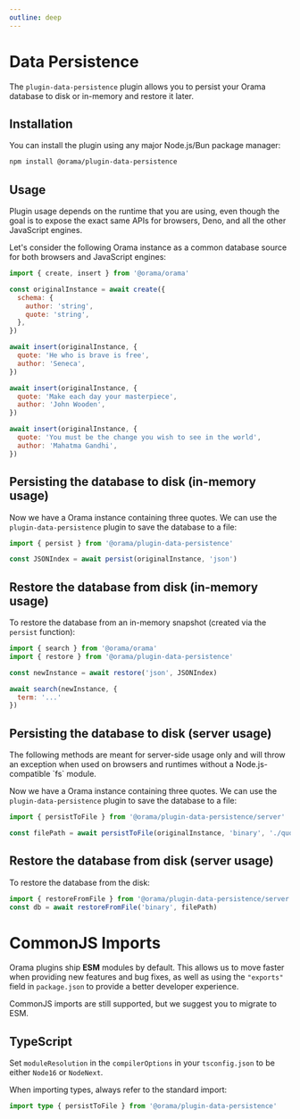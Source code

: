 ```yaml
---
outline: deep
---
```


# Data Persistence

The `plugin-data-persistence` plugin allows you to persist your Orama database to disk or in-memory
and restore it later.

## Installation

You can install the plugin using any major Node.js/Bun package manager:

```bash copy 
npm install @orama/plugin-data-persistence 
```

## Usage

Plugin usage depends on the runtime that you are using, even though the goal is
to expose the exact same APIs for browsers, Deno, and all the other JavaScript
engines.

Let's consider the following Orama instance as a common database source for both
browsers and JavaScript engines:

```javascript copy
import { create, insert } from '@orama/orama'

const originalInstance = await create({
  schema: {
    author: 'string',
    quote: 'string',
  },
})

await insert(originalInstance, {
  quote: 'He who is brave is free',
  author: 'Seneca',
})

await insert(originalInstance, {
  quote: 'Make each day your masterpiece',
  author: 'John Wooden',
})

await insert(originalInstance, {
  quote: 'You must be the change you wish to see in the world',
  author: 'Mahatma Gandhi',
})
```

## Persisting the database to disk (in-memory usage)

Now we have a Orama instance containing three quotes. We can use the
`plugin-data-persistence` plugin to save the database to a file:

```javascript copy
import { persist } from '@orama/plugin-data-persistence'

const JSONIndex = await persist(originalInstance, 'json')
```

## Restore the database from disk (in-memory usage)

To restore the database from an in-memory snapshot (created via the `persist` function):

```javascript copy
import { search } from '@orama/orama'
import { restore } from '@orama/plugin-data-persistence'

const newInstance = await restore('json', JSONIndex)

await search(newInstance, {
  term: '...'
})
```

## Persisting the database to disk (server usage)

<Callout type="warning">
  The following methods are meant for server-side usage only and will throw an exception when used on browsers and runtimes without
  a Node.js-compatible `fs` module.
</Callout>

Now we have a Orama instance containing three quotes. We can use the
`plugin-data-persistence` plugin to save the database to a file:

```javascript copy
import { persistToFile } from '@orama/plugin-data-persistence/server'

const filePath = await persistToFile(originalInstance, 'binary', './quotes.msp')
```

## Restore the database from disk (server usage)

To restore the database from the disk:

```javascript copy
import { restoreFromFile } from '@orama/plugin-data-persistence/server'
const db = await restoreFromFile('binary', filePath)
```

# CommonJS Imports

Orama plugins ship **ESM** modules by default. This allows us to move faster when providing new features and bug fixes, as well as using the `"exports"` field in `package.json` to provide a better developer experience.

CommonJS imports are still supported, but we suggest you to migrate to ESM.

## TypeScript

Set `moduleResolution` in the `compilerOptions` in your `tsconfig.json` to be either `Node16` or `NodeNext`.

When importing types, always refer to the standard import:

```ts copy
import type { persistToFile } from '@orama/plugin-data-persistence'
```